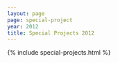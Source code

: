 ```yaml
---
layout: page
page: special-project
year: 2012
title: Special Projects 2012
---
```

{% include special-projects.html %}
